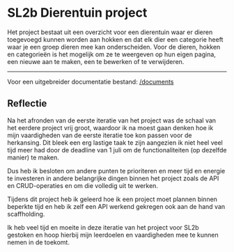# SL2b Dierentuin project

Het project bestaat uit een overzicht voor een dierentuin waar er dieren toegevoegd kunnen worden aan hokken en dat elk dier een categorie heeft waar je een groep dieren mee kan onderscheiden. Voor de dieren, hokken en categorieën is het mogelijk om ze te weergeven op hun eigen pagina, een nieuwe aan te maken, een te bewerken of te verwijderen.

***

Voor een uitgebreider documentatie bestand: [/documents](https://github.com/Pluers/SL2b-dierentuin/tree/main/documents)

## Reflectie

Na het afronden van de eerste iteratie van het project was de schaal van het eerdere project vrij groot, waardoor ik na moest gaan denken hoe ik mijn vaardigheden van de eerste iteratie toe kon passen voor de herkansing. Dit bleek een erg lastige taak te zijn aangezien ik niet heel veel tijd meer had door de deadline van 1 juli om de functionaliteiten (op dezelfde manier) te maken.

Dus heb ik besloten om andere punten te prioriteren en meer tijd en energie te investeren in andere belangrijke dingen binnen het project zoals de API en CRUD-operaties en om die volledig uit te werken.

Tijdens dit project heb ik geleerd hoe ik een project moet plannen binnen beperkte tijd en heb ik zelf een API werkend gekregen ook aan de hand van scaffholding.

Ik heb veel tijd en moeite in deze iteratie van het project voor SL2b gestoken en hoop hierbij mijn leerdoelen en vaardigheden mee te kunnen nemen in de toekomt.
